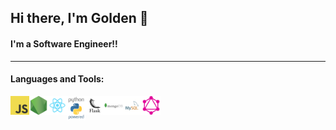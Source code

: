 ## Hi there, I'm Golden 👋

#### I'm a Software Engineer!!

---

#### Languages and Tools:

<img align="left" width='30px' src="https://raw.githubusercontent.com/github/explore/80688e429a7d4ef2fca1e82350fe8e3517d3494d/topics/javascript/javascript.png" alt="JavaScript" />

<img align="left" width='30px'  src="https://raw.githubusercontent.com/github/explore/80688e429a7d4ef2fca1e82350fe8e3517d3494d/topics/nodejs/nodejs.png" alt="Node" />

<img align="left" width='30px' src="https://raw.githubusercontent.com/github/explore/80688e429a7d4ef2fca1e82350fe8e3517d3494d/topics/react/react.png" alt="React" />

<img align="left" width='30px' src="https://github.com/Goldenbwuoy/Goldenbwuoy/blob/main/python.png?raw=true" alt="Python" />

<img align="left" width='30px' src="https://github.com/Goldenbwuoy/Goldenbwuoy/blob/main/flask.jpeg?raw=true" alt="Flask" />

<img align="left" width='30px' src="https://github.com/Goldenbwuoy/Goldenbwuoy/blob/main/mongodb.png?raw=true" alt="MongoDB" />

<img align="left" width='30px' src="https://github.com/Goldenbwuoy/Goldenbwuoy/blob/main/mysql.png?raw=true" alt="MySQL" />

<img align="left" width='30px' src="https://raw.githubusercontent.com/github/explore/5c058a388828bb5fde0bcafd4bc867b5bb3f26f3/topics/graphql/graphql.png" alt="GraphQL" />

<br />
